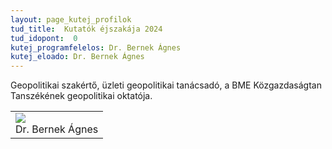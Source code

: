 ```yaml
---
layout: page_kutej_profilok
tud_title:  Kutatók éjszakája 2024
tud_idopont:  0
kutej_programfelelos: Dr. Bernek Ágnes
kutej_eloado: Dr. Bernek Ágnes
---
```


Geopolitikai szakértő, üzleti geopolitikai tanácsadó, a BME Közgazdaságtan Tanszékének geopolitikai oktatója.  

<table class="picture">
<tr>
<td>

<div class="gallery">
    <img src="images/Dr. Bernek Ágnes.jpg" max-width="250" max-height="200">
  <div class="desc">Dr. Bernek Ágnes</div>
</div>

</td>
</tr>
</table>

